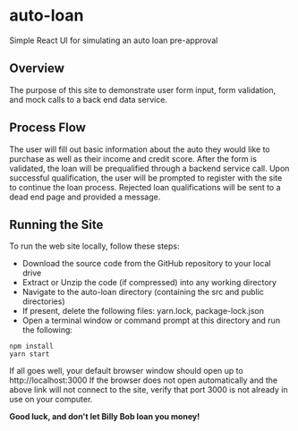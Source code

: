 # auto-loan

Simple React UI for simulating an auto loan pre-approval

## Overview

The purpose of this site to demonstrate user form input, form validation, and mock calls to a back end data service.

## Process Flow

The user will fill out basic information about the auto they would like to purchase as well as their income and credit score. After the form is validated, the loan will be prequalified through a backend service call. Upon successful qualification, the user will be prompted to register with the site to continue the loan process. Rejected loan qualifications will be sent to a dead end page and provided a message.

## Running the Site

To run the web site locally, follow these steps:

- Download the source code from the GitHub repository to your local drive
- Extract or Unzip the code (if compressed) into any working directory
- Navigate to the auto-loan directory (containing the src and public directories)
- If present, delete the following files: yarn.lock, package-lock.json
- Open a terminal window or command prompt at this directory and run the following:

```
npm install
yarn start
```

If all goes well, your default browser window should open up to http://localhost:3000
If the browser does not open automatically and the above link will not connect to the site, verify that port 3000 is not already in use on your computer.

**Good luck, and don't let Billy Bob loan you money!**
